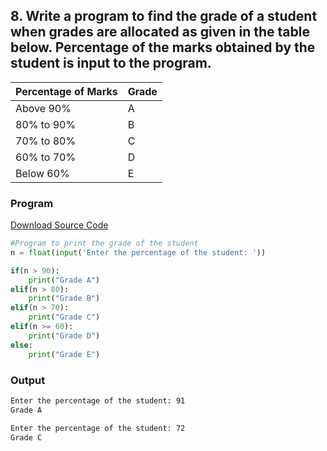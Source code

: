 ## 8. Write a program to find the grade of a student when grades are allocated as given in the table below. Percentage of the marks obtained by the student is input to the program.
| Percentage of Marks | Grade |
|---------------------|-------|
| Above  90%          | A     |
| 80% to 90%          | B     |
| 70% to 80%          | C     |
| 60% to 70%          | D     |
| Below 60%           | E     |

<!-- ### Flowchart
![Image](./p8.png) -->

### Program
[Download Source Code](./p8.py ':ignore')
```python
#Program to print the grade of the student
n = float(input('Enter the percentage of the student: '))

if(n > 90):
    print("Grade A")
elif(n > 80):
    print("Grade B")
elif(n > 70):
    print("Grade C")
elif(n >= 60):
    print("Grade D")
else:
    print("Grade E")
```

### Output

```bash
Enter the percentage of the student: 91
Grade A
```

```bash
Enter the percentage of the student: 72
Grade C
```